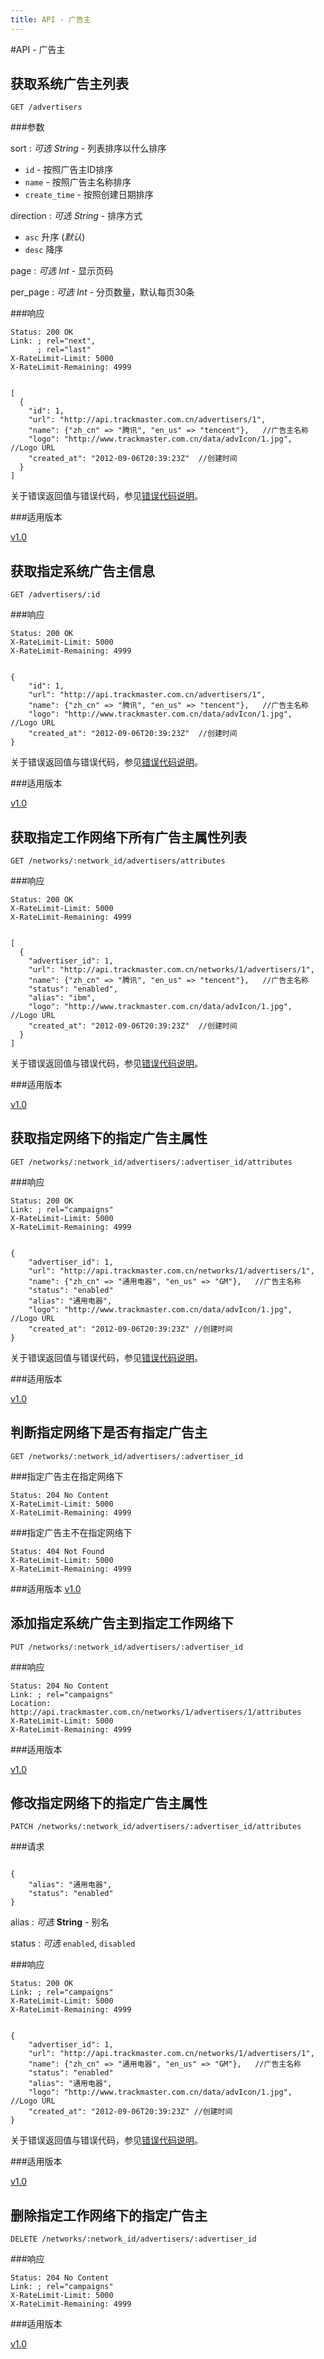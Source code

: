 ```yaml
---
title: API - 广告主
---
```


#API - 广告主


<h2 id="p1">获取系统广告主列表</h2>

    GET /advertisers

###参数

sort
: _可选_ *String* - 列表排序以什么排序

* `id` - 按照广告主ID排序
* `name` - 按照广告主名称排序
* `create_time` - 按照创建日期排序

direction
: _可选_ *String* - 排序方式

* `asc` 升序 (_默认_)
* `desc` 降序

page
: _可选_ *Int* - 显示页码

per_page
: _可选_ *Int* - 分页数量，默认每页30条

###响应
<pre class="headers">
<code>Status: 200 OK
Link: <http://api.trackmaster.com.cn/advertisers?page=2>; rel="next",
      <http://api.trackmaster.com.cn/advertisers?page=10>; rel="last"
X-RateLimit-Limit: 5000
X-RateLimit-Remaining: 4999
</code></pre>
<pre class="highlight">
<code class="language-javascript">
[
  {
    "id": 1,
    "url": "http://api.trackmaster.com.cn/advertisers/1",
    "name": {"zh_cn" => "腾讯", "en_us" => "tencent"},   //广告主名称
    "logo": "http://www.trackmaster.com.cn/data/advIcon/1.jpg",  //Logo URL
    "created_at": "2012-09-06T20:39:23Z"  //创建时间
  }
]
</code></pre>

关于错误返回值与错误代码，参见[错误代码说明][apiCommon]。  


###适用版本

[v1.0][version]

<h2 id="p2">获取指定系统广告主信息</h2>

    GET /advertisers/:id

###响应
<pre class="headers">
<code>Status: 200 OK
X-RateLimit-Limit: 5000
X-RateLimit-Remaining: 4999
</code></pre>
<pre class="highlight">
<code class="language-javascript">
{
    "id": 1,
    "url": "http://api.trackmaster.com.cn/advertisers/1",
    "name": {"zh_cn" => "腾讯", "en_us" => "tencent"},   //广告主名称
    "logo": "http://www.trackmaster.com.cn/data/advIcon/1.jpg",  //Logo URL
    "created_at": "2012-09-06T20:39:23Z"  //创建时间
}
</code></pre>
关于错误返回值与错误代码，参见[错误代码说明][apiCommon]。  

###适用版本

[v1.0][version]

<h2 id="p3">获取指定工作网络下所有广告主属性列表</h2>

    GET /networks/:network_id/advertisers/attributes

###响应
<pre class="headers">
<code>Status: 200 OK
X-RateLimit-Limit: 5000
X-RateLimit-Remaining: 4999
</code></pre>
<pre class="highlight">
<code class="language-javascript">
[
  {
    "advertiser_id": 1,
    "url": "http://api.trackmaster.com.cn/networks/1/advertisers/1",
    "name": {"zh_cn" => "腾讯", "en_us" => "tencent"},   //广告主名称
    "status": "enabled",
    "alias": "ibm",
    "logo": "http://www.trackmaster.com.cn/data/advIcon/1.jpg",  //Logo URL
    "created_at": "2012-09-06T20:39:23Z"  //创建时间
  }
]
</code></pre>

关于错误返回值与错误代码，参见[错误代码说明][apiCommon]。

###适用版本

[v1.0][version]

<h2 id="p4">获取指定网络下的指定广告主属性</h2>

    GET /networks/:network_id/advertisers/:advertiser_id/attributes

###响应
<pre class="headers">
<code>Status: 200 OK
Link: <http://api.trackmaster.com.cn/networks/1/advertisers/1/campaigns>; rel="campaigns"
X-RateLimit-Limit: 5000
X-RateLimit-Remaining: 4999
</code></pre>
<pre class="highlight">
<code class="language-javascript">
{
    "advertiser_id": 1,
    "url": "http://api.trackmaster.com.cn/networks/1/advertisers/1",
    "name": {"zh_cn" => "通用电器", "en_us" => "GM"},   //广告主名称
    "status": "enabled"
    "alias": "通用电器",
    "logo": "http://www.trackmaster.com.cn/data/advIcon/1.jpg",  //Logo URL
    "created_at": "2012-09-06T20:39:23Z" //创建时间
}
</code></pre>

关于错误返回值与错误代码，参见[错误代码说明][apiCommon]。

###适用版本

[v1.0][version]

<h2 id="p5">判断指定网络下是否有指定广告主</h2>

    GET /networks/:network_id/advertisers/:advertiser_id

###指定广告主在指定网络下
<pre class="headers no-response">
<code>Status: 204 No Content
X-RateLimit-Limit: 5000
X-RateLimit-Remaining: 4999
</code></pre>

###指定广告主不在指定网络下
<pre class="headers no-response">
<code>Status: 404 Not Found
X-RateLimit-Limit: 5000
X-RateLimit-Remaining: 4999
</code></pre>

###适用版本
[v1.0][version]

<h2 id="p6">添加指定系统广告主到指定工作网络下</h2>

    PUT /networks/:network_id/advertisers/:advertiser_id

###响应
<pre class="headers no-response">
<code>Status: 204 No Content 
Link: <http://api.trackmaster.com.cn/networks/1/advertisers/1/campaigns>; rel="campaigns"
Location: http://api.trackmaster.com.cn/networks/1/advertisers/1/attributes
X-RateLimit-Limit: 5000
X-RateLimit-Remaining: 4999
</code></pre>

###适用版本

[v1.0][version]


<h2 id="p7">修改指定网络下的指定广告主属性</h2>

    PATCH /networks/:network_id/advertisers/:advertiser_id/attributes

###请求
<pre class="highlight">
<code class="language-javascript">	
{
    "alias": "通用电器",
    "status": "enabled"
}
</code></pre>
alias
: _可选_ **String** - 别名

status
: _可选_ `enabled`, `disabled`

###响应
<pre class="headers">
<code>Status: 200 OK
Link: <http://api.trackmaster.com.cn/networks/1/advertisers/1/campaigns>; rel="campaigns"
X-RateLimit-Limit: 5000
X-RateLimit-Remaining: 4999
</code></pre>
<pre class="highlight">
<code class="language-javascript">
{
    "advertiser_id": 1,
    "url": "http://api.trackmaster.com.cn/networks/1/advertisers/1",
    "name": {"zh_cn" => "通用电器", "en_us" => "GM"},   //广告主名称
    "status": "enabled"
    "alias": "通用电器",
    "logo": "http://www.trackmaster.com.cn/data/advIcon/1.jpg",  //Logo URL
    "created_at": "2012-09-06T20:39:23Z" //创建时间
}
</code></pre>

关于错误返回值与错误代码，参见[错误代码说明][apiCommon]。

###适用版本

[v1.0][version]

<h2 id="p8">删除指定工作网络下的指定广告主</h2>

    DELETE /networks/:network_id/advertisers/:advertiser_id

###响应
<pre class="headers no-response">
<code>Status: 204 No Content 
Link: <http://api.trackmaster.com.cn/networks/1/advertisers>; rel="campaigns"
X-RateLimit-Limit: 5000
X-RateLimit-Remaining: 4999
</code></pre>

###适用版本

[v1.0][version]


[version]: /trackmaster/v1/apiVersion/
[apiCommon]:/trackmaster/v1/apiCommon/#p5
